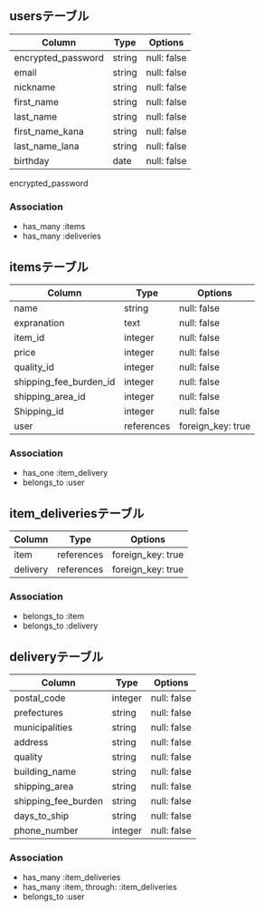 ## usersテーブル

| Column             | Type       | Options     |
| ------------------ | ---------- | ------------|       
| encrypted_password | string     | null: false |
| email              | string     | null: false |
| nickname           | string     | null: false |
| first_name         | string     | null: false |
| last_name          | string     | null: false |
| first_name_kana    | string     | null: false |
| last_name_lana     | string     | null: false |
| birthday           | date       | null: false |


encrypted_password 

### Association

- has_many :items
- has_many :deliveries

## itemsテーブル

| Column                   | Type       | Options           |
| -------------------------| ---------- | ------------------|
| name                     | string     | null: false       |
| expranation              | text       | null: false       |
| item_id                  | integer    | null: false       |
| price                    | integer    | null: false       |
| quality_id               | integer    | null: false       |
| shipping_fee_burden_id   | integer    | null: false       |
| shipping_area_id         | integer    | null: false       |
| Shipping_id              | integer    | null: false       |
| user                     | references | foreign_key: true |

### Association

- has_one :item_delivery
- belongs_to :user

## item_deliveriesテーブル

| Column   | Type       | Options           |
| -------- | ---------- | ----------------- |
| item     | references | foreign_key: true |
| delivery | references | foreign_key: true |

### Association

- belongs_to :item
- belongs_to :delivery

## deliveryテーブル

| Column              | Type       | Options     |
| --------------------| ---------- | ----------- |
| postal_code         | integer    | null: false |
| prefectures         | string     | null: false |
| municipalities      | string     | null: false |
| address             | string     | null: false |
| quality             | string     | null: false |
| building_name       | string     | null: false |
| shipping_area       | string     | null: false |
| shipping_fee_burden | string     | null: false |
| days_to_ship        | string     | null: false |
| phone_number        | integer    | null: false |

### Association

- has_many :item_deliveries
- has_many :item, through: :item_deliveries
- belongs_to :user
